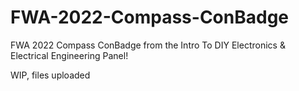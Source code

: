 # FWA-2022-Compass-ConBadge
FWA 2022 Compass ConBadge from the Intro To DIY Electronics &amp; Electrical Engineering Panel!


WIP, files uploaded
